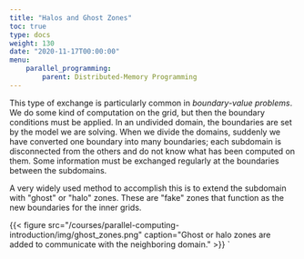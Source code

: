 ```yaml
---
title: "Halos and Ghost Zones"
toc: true
type: docs
weight: 130
date: "2020-11-17T00:00:00"
menu:
    parallel_programming:
        parent: Distributed-Memory Programming
---
```


This type of exchange is particularly common in _boundary-value problems_.  We do some kind of computation on the grid, but then the boundary conditions must be applied.  In an undivided domain, the boundaries are set by the model we are solving. When we divide the domains, suddenly we have converted one boundary into many boundaries; each subdomain is disconnected from the others and do not know what has been computed on them. Some information must be exchanged regularly at the boundaries between the subdomains. 

A very widely used method to accomplish this is to extend the subdomain with "ghost" or "halo" zones. These are "fake" zones that function as the new boundaries for the inner grids.

{{< figure src="/courses/parallel-computing-introduction/img/ghost_zones.png" caption="Ghost or halo zones are added to communicate with the neighboring domain." >}}
`
